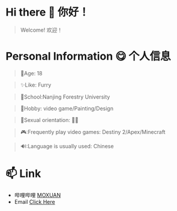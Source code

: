 # Hi there 👋 你好！
> Welcome!
> 欢迎！

# Personal Information 😋 个人信息

> 🙂Age: 18

> ✨Like: Furry

> 🏫School:Nanjing Forestry University

> 🎈Hobby: video game/Painting/Design

> 🌈Sexual orientation: 🏳️‍🌈

> 🎮:Frequently play video games: Destiny 2/Apex/Minecraft

> 🔊:Language is usually used: Chinese
# 📫 Link
- 哔哩哔哩 [MOXUAN](https://space.bilibili.com/445659425)
- Email [Click Here](mailto:allentaylor737@gmail.com)
